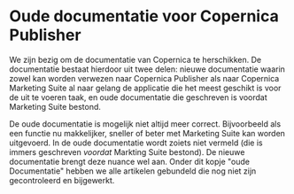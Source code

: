 Oude documentatie voor Copernica Publisher
==========================================

We zijn bezig om de documentatie van Copernica te herschikken. De documentatie
bestaat hierdoor uit twee delen: nieuwe documentatie waarin zowel kan worden
verwezen naar Copernica Publisher als naar Copernica Marketing Suite al naar 
gelang de applicatie die het meest geschikt is voor de uit te voeren taak,
en oude documentatie die geschreven is voordat Marketing Suite bestond.

De oude documentatie is mogelijk niet altijd meer correct. Bijvoorbeeld als
een functie nu makkelijker, sneller of beter met Marketing Suite kan worden
uitgevoerd. In de oude documentatie wordt zoiets niet vermeld (die is immers
geschreven *voordat* Markting Suite bestond). De nieuwe documentatie brengt 
deze nuance wel aan. Onder dit kopje "oude Documentatie" hebben we alle 
artikelen gebundeld die nog niet zijn gecontroleerd en bijgewerkt.

